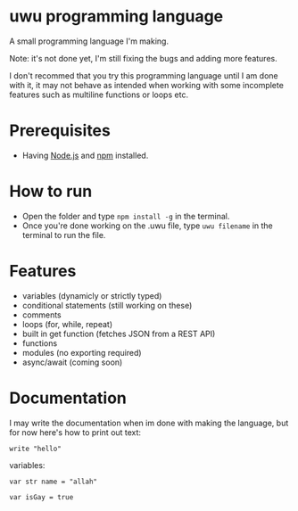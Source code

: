 # uwu programming language

A small programming language I'm making.

Note: it's not done yet, I'm still fixing the bugs and adding more features.

I don't recommed that you try this programming language until I am done with it, it may not behave as intended when working with some incomplete features such as multiline functions or loops etc.

# Prerequisites

- Having [Node.js](https://nodejs.org/en/) and [npm](https://www.npmjs.com/) installed.

# How to run

- Open the folder and type `npm install -g` in the terminal.
- Once you're done working on the .uwu file, type `uwu filename` in the terminal to run the file.

# Features

- variables (dynamicly or strictly typed)
- conditional statements (still working on these)
- comments
- loops (for, while, repeat)
- built in get function (fetches JSON from a REST API)
- functions
- modules (no exporting required)
- async/await (coming soon)

# Documentation

I may write the documentation when im done with making the language, but for now here's how to print out text:

```
write "hello"
```

variables:

```
var str name = "allah"

var isGay = true
```